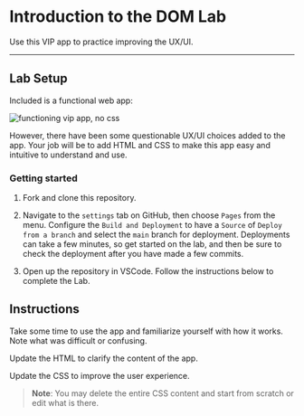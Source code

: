 # Introduction to the DOM Lab

Use this VIP app to practice improving the UX/UI.

---

## Lab Setup

Included is a functional web app:

![functioning vip app, no css](./assets/vip-app.gif)

However, there have been some questionable UX/UI choices added to the app. Your job will be to add HTML and CSS to make this app easy and intuitive to understand and use.

### Getting started

1. Fork and clone this repository.

1. Navigate to the `settings` tab on GitHub, then choose `Pages` from the menu. Configure the `Build and Deployment` to have a `Source` of `Deploy from a branch` and select the `main` branch for deployment. Deployments can take a few minutes, so get started on the lab, and then be sure to check the deployment after you have made a few commits.

1. Open up the repository in VSCode. Follow the instructions below to complete the Lab.

## Instructions

Take some time to use the app and familiarize yourself with how it works. Note what was difficult or confusing.

Update the HTML to clarify the content of the app.

Update the CSS to improve the user experience.

> **Note**: You may delete the entire CSS content and start from scratch or edit what is there.
